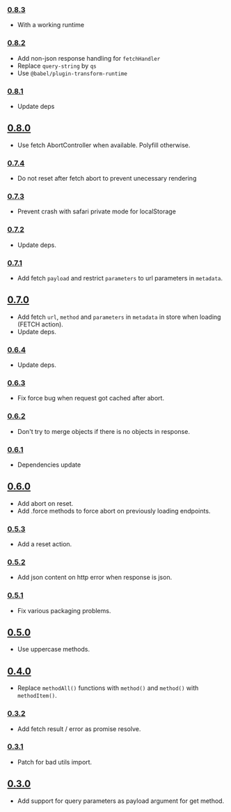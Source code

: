 ### [0.8.3](https://github.com/Kozea/redux-api-unrest/compare/v0.8.2...v0.8.3)

- With a working runtime

### [0.8.2](https://github.com/Kozea/redux-api-unrest/compare/v0.8.1...v0.8.2)

- Add non-json response handling for `fetchHandler`
- Replace `query-string` by `qs`
- Use `@babel/plugin-transform-runtime`

### [0.8.1](https://github.com/Kozea/redux-api-unrest/compare/v0.8.0...v0.8.1)

- Update deps

## [0.8.0](https://github.com/Kozea/redux-api-unrest/compare/v0.7.4...v0.8.0)

- Use fetch AbortController when available. Polyfill otherwise.

### [0.7.4](https://github.com/Kozea/redux-api-unrest/compare/v0.7.3...v0.7.4)

- Do not reset after fetch abort to prevent unecessary rendering

### [0.7.3](https://github.com/Kozea/redux-api-unrest/compare/v0.7.2...v0.7.3)

- Prevent crash with safari private mode for localStorage

### [0.7.2](https://github.com/Kozea/redux-api-unrest/compare/v0.7.1...v0.7.2)

- Update deps.

### [0.7.1](https://github.com/Kozea/redux-api-unrest/compare/v0.7.0...v0.7.1)

- Add fetch `payload` and restrict `parameters` to url parameters in `metadata`.

## [0.7.0](https://github.com/Kozea/redux-api-unrest/compare/v0.6.4...v0.7.0)

- Add fetch `url`, `method` and `parameters` in `metadata` in store when loading (FETCH action).
- Update deps.

### [0.6.4](https://github.com/Kozea/redux-api-unrest/compare/v0.6.3...v0.6.4)

- Update deps.

### [0.6.3](https://github.com/Kozea/redux-api-unrest/compare/v0.6.2...v0.6.3)

- Fix force bug when request got cached after abort.

### [0.6.2](https://github.com/Kozea/redux-api-unrest/compare/v0.6.1...v0.6.2)

- Don't try to merge objects if there is no objects in response.

### [0.6.1](https://github.com/Kozea/redux-api-unrest/compare/v0.6.0...v0.6.1)

- Dependencies update

## [0.6.0](https://github.com/Kozea/redux-api-unrest/compare/v0.5.3...v0.6.0)

- Add abort on reset.
- Add .force methods to force abort on previously loading endpoints.

### [0.5.3](https://github.com/Kozea/redux-api-unrest/compare/v0.5.2...v0.5.3)

- Add a reset action.

### [0.5.2](https://github.com/Kozea/redux-api-unrest/compare/v0.5.1...v0.5.2)

- Add json content on http error when response is json.

### [0.5.1](https://github.com/Kozea/redux-api-unrest/compare/v0.5.0...v0.5.1)

- Fix various packaging problems.

## [0.5.0](https://github.com/Kozea/redux-api-unrest/compare/v0.4.0...v0.5.0)

- Use uppercase methods.

## [0.4.0](https://github.com/Kozea/redux-api-unrest/compare/v0.3.2...v0.4.0)

- Replace `methodAll()` functions with `method()` and `method()` with `methodItem()`.

### [0.3.2](https://github.com/Kozea/redux-api-unrest/compare/v0.3.1...v0.3.2)

- Add fetch result / error as promise resolve.

### [0.3.1](https://github.com/Kozea/redux-api-unrest/compare/v0.3.0...v0.3.1)

- Patch for bad utils import.

## [0.3.0](https://github.com/Kozea/redux-api-unrest/compare/v0.2.3...v0.3.0)

- Add support for query parameters as payload argument for get method.
